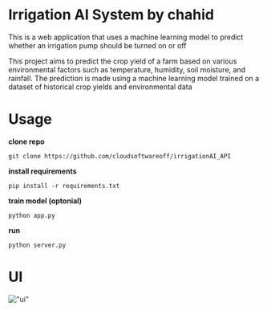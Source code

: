 # Irrigation AI System by chahid
This is a web application that uses a machine learning model to predict whether an irrigation pump should be turned on or off 

This project aims to predict the crop yield of a farm based on various environmental factors such as temperature, humidity, soil moisture, and rainfall. The prediction is made using a machine learning model trained on a dataset of historical crop yields and environmental data
# Usage 
**clone repo**

```git clone https://github.com/cloudsoftwareoff/irrigationAI_API```

**install requirements**

`pip install -r requirements.txt`

**train model (optonial)**

```python app.py```

**run** 

```python server.py```

# UI
!["ui"](https://i.ibb.co/3r7Xyzm/Screenshot-2023-04-24-222730.png)


